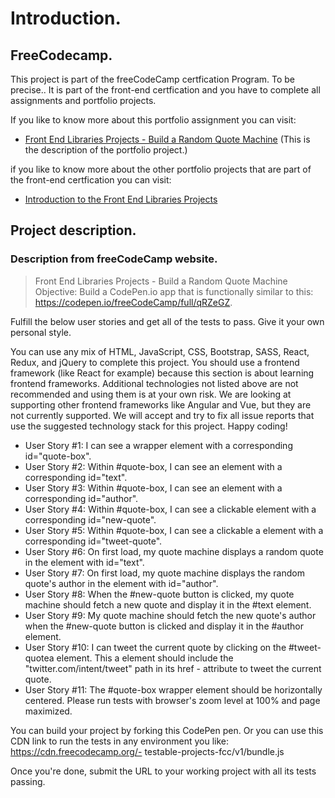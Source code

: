 # Introduction.

## FreeCodecamp.

This project is part of the freeCodeCamp certfication Program.
To be precise.. It is part of the front-end certfication and you have to complete all assignments and portfolio projects.

If you like to know more about this portfolio assignment you can visit:

- [Front End Libraries Projects - Build a Random Quote Machine](https://www.freecodecamp.org/learn/front-end-libraries/front-end-libraries-projects/build-a-random-quote-machine) (This is the description of the portfolio project.)

if you like to know more about the other portfolio projects that are part of the front-end certfication you can visit:

- [Introduction to the Front End Libraries Projects](https://www.freecodecamp.org/learn/front-end-libraries/front-end-libraries-projects/)

## Project description.

### Description from freeCodeCamp website.

> Front End Libraries Projects - Build a Random Quote Machine
Objective: Build a CodePen.io app that is functionally similar to this: https://codepen.io/freeCodeCamp/full/qRZeGZ.

Fulfill the below user stories and get all of the tests to pass. Give it your own personal style.

You can use any mix of HTML, JavaScript, CSS, Bootstrap, SASS, React, Redux, and jQuery to complete this project. You should use a frontend framework (like React for example) because this section is about learning frontend frameworks. Additional technologies not listed above are not recommended and using them is at your own risk. We are looking at supporting other frontend frameworks like Angular and Vue, but they are not currently supported. We will accept and try to fix all issue reports that use the suggested technology stack for this project. Happy coding!

- User Story #1: I can see a wrapper element with a corresponding id="quote-box".
- User Story #2: Within #quote-box, I can see an element with a corresponding id="text".
- User Story #3: Within #quote-box, I can see an element with a corresponding id="author".
- User Story #4: Within #quote-box, I can see a clickable element with a corresponding id="new-quote".
- User Story #5: Within #quote-box, I can see a clickable a element with a corresponding id="tweet-quote".
- User Story #6: On first load, my quote machine displays a random quote in the element with id="text".
- User Story #7: On first load, my quote machine displays the random quote's author in the element with id="author".
- User Story #8: When the #new-quote button is clicked, my quote machine should fetch a new quote and display it in the #text element.
- User Story #9: My quote machine should fetch the new quote's author when the #new-quote button is clicked and display it in the #author element.
- User Story #10: I can tweet the current quote by clicking on the #tweet-quotea element. This a element should include the "twitter.com/intent/tweet" path in its href - attribute to tweet the current quote.
- User Story #11: The #quote-box wrapper element should be horizontally centered. Please run tests with browser's zoom level at 100% and page maximized.

You can build your project by forking this CodePen pen. Or you can use this CDN link to run the tests in any environment you like: https://cdn.freecodecamp.org/- testable-projects-fcc/v1/bundle.js

Once you're done, submit the URL to your working project with all its tests passing.
